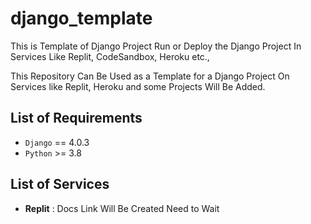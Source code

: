 # django_template
This is Template of Django Project Run or Deploy the Django Project In Services Like Replit, CodeSandbox, Heroku etc.,

This Repository Can Be Used as a Template for a Django Project On Services like Replit, Heroku and some Projects Will Be Added.

## List of Requirements
- `Django` == 4.0.3
- `Python` >= 3.8

## List of Services
- **Replit** : Docs Link Will Be Created Need to Wait
